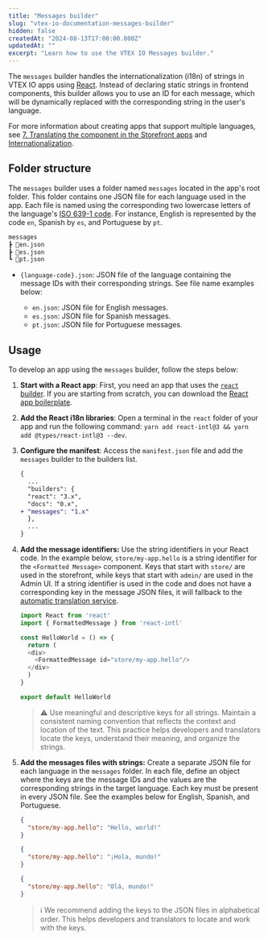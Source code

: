 ```yaml
---
title: "Messages builder"
slug: "vtex-io-documentation-messages-builder"
hidden: false
createdAt: "2024-08-13T17:00:00.000Z"
updatedAt: ""
excerpt: "Learn how to use the VTEX IO Messages builder."
---
```


The `messages` builder handles the internationalization (i18n) of strings in VTEX IO apps using [React](https://react.dev/). Instead of declaring static strings in frontend components, this builder allows you to use an ID for each message, which will be dynamically replaced with the corresponding string in the user's language.

For more information about creating apps that support multiple languages, see [7. Translating the component in the Storefront apps](https://developers.vtex.com/docs/guides/vtex-io-documentation-8-translating-the-component) and [Internationalization](https://developers.vtex.com/docs/guides/vtex-io-multi-language-stores).

## Folder structure

The `messages` builder uses a folder named `messages` located in the app's root folder. This folder contains one JSON file for each language used in the app. Each file is named using the corresponding two lowercase letters of the language's [ISO 639-1 code](https://www.loc.gov/standards/iso639-2/php/code_list.php). For instance, English is represented by the code `en`, Spanish by `es`, and Portuguese by `pt`.

  ```txt
  messages
  ┣ 📄en.json
  ┣ 📄es.json
  ┗ 📄pt.json
  ```

- `{language-code}.json`: JSON file of the language containing the message IDs with their corresponding strings. See file name examples below:

  - `en.json`: JSON file for English messages.
  - `es.json`: JSON file for Spanish messages.
  - `pt.json`: JSON file for Portuguese messages.

## Usage

To develop an app using the `messages` builder, follow the steps below:

1. **Start with a React app**: First, you need an app that uses the [`react` builder](https://developers.vtex.com/docs/guides/vtex-io-documentation-react-builder). If you are starting from scratch, you can download the [React app boilerplate](https://github.com/vtex-apps/react-app-template/tree/master/react).
2. **Add the React i18n libraries**: Open a terminal in the `react` folder of your app and run the following command: `yarn add react-intl@3 && yarn add @types/react-intl@3 --dev`.
3. **Configure the manifest**: Access the `manifest.json` file and add the `messages` builder to the builders list.

    ```diff manifest.json
    {
      ...
      "builders": {
      "react": "3.x",
      "docs": "0.x",
    + "messages": "1.x"
      },
      ...
    }
    ```

4. **Add the message identifiers:** Use the string identifiers in your React code. In the example below, `store/my-app.hello` is a string identifier for the `<Formatted Message>` component. Keys that start with `store/` are used in the storefront, while keys that start with `admin/` are used in the Admin UI. If a string identifier is used in the code and does not have a corresponding key in the message JSON files, it will fallback to the [automatic translation service](https://developers.vtex.com/docs/guides/vtex-io-multi-language-stores#automatic-translations).

    ```typescript
    import React from 'react'
    import { FormattedMessage } from 'react-intl'

    const HelloWorld = () => {
      return (
      <div>
        <FormattedMessage id="store/my-app.hello"/>
      </div>
      )
    }

    export default HelloWorld
    ```

    > ⚠️ Use meaningful and descriptive keys for all strings. Maintain a consistent naming convention that reflects the context and location of the text. This practice helps developers and translators locate the keys, understand their meaning, and organize the strings.

5. **Add the messages files with strings:** Create a separate JSON file for each language in the `messages` folder. In each file, define an object where the keys are the message IDs and the values are the corresponding strings in the target language. Each key must be present in every JSON file. See the examples below for English, Spanish, and Portuguese.

    ```json en.json
    {
      "store/my-app.hello": "Hello, world!"
    }
    ```

    ```json es.json
    {
      "store/my-app.hello": "¡Hola, mundo!"
    }
    ```

    ```json pt.json
    {
      "store/my-app.hello": "Olá, mundo!"
    }
    ```

    > ℹ️ We recommend adding the keys to the JSON files in alphabetical order. This helps developers and translators to locate and work with the keys.
